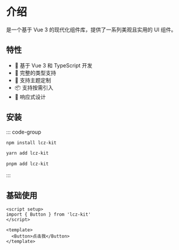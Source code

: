 # 介绍

是一个基于 Vue 3 的现代化组件库，提供了一系列美观且实用的 UI 组件。

## 特性

- 🚀 基于 Vue 3 和 TypeScript 开发
- 💪 完整的类型支持
- 🎨 支持主题定制
- 📦 支持按需引入
- 📱 响应式设计

## 安装

::: code-group

```bash [npm]
npm install lcz-kit
```

```bash [yarn]
yarn add lcz-kit
```

```bash [pnpm]
pnpm add lcz-kit
```

:::

## 基础使用

```vue
<script setup>
import { Button } from 'lcz-kit'
</script>

<template>
  <Button>点击我</Button>
</template>
```

